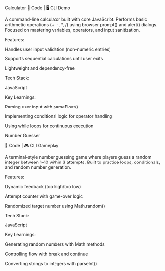 Calculator
📁 Code | 🖥️ CLI Demo

A command-line calculator built with core JavaScript. Performs basic arithmetic operations (+, -, *, /) using browser prompt() and alert() dialogs. Focused on mastering variables, operators, and input sanitization.

Features:

Handles user input validation (non-numeric entries)

Supports sequential calculations until user exits

Lightweight and dependency-free

Tech Stack:

JavaScript

Key Learnings:

Parsing user input with parseFloat()

Implementing conditional logic for operator handling

Using while loops for continuous execution

Number Guesser

📁 Code | 🎮 CLI Gameplay

A terminal-style number guessing game where players guess a random integer between 1–10 within 3 attempts. Built to practice loops, conditionals, and random number generation.

Features:

Dynamic feedback (too high/too low)

Attempt counter with game-over logic

Randomized target number using Math.random()

Tech Stack:

JavaScript

Key Learnings:

Generating random numbers with Math methods

Controlling flow with break and continue

Converting strings to integers with parseInt()
